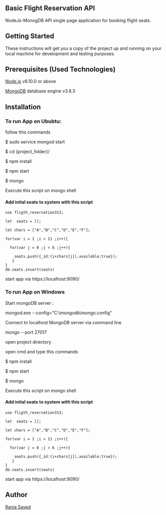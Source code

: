 
<h2>Basic Flight Reservation API</h2>
NodeJs-MonogDB API single page application for booking flight seats.



<h2>Getting Started</h2>
These instructions will get you a copy of the project up and running on your local machine for development and testing purposes.


<h2>Prerequisites (Used Technologies) </h2>

<a href="https://nodejs.org/en/docs/">Node.js</a> v8.10.0 or above

<a href="https://docs.mongodb.com/">MongoDB</a> database engine v3.6.3

<h2>Installation</h2>

<h3>To run App on Ububtu:</h3> 
follow this commands

$ sudo service mongod start

$ cd {project_folder}/

$ npm install

$ npm start

$ mongo

Execute this script on mongo shell

<h4> Add inital seats to system with this script </h4>


    use fligth_reservation313; 

    let  seats = []; 

    let chars = ["A","B","C","D","E","F"]; 

    for(var i = 1 ;i < 11 ;i++){ 

      for(var j = 0 ;j < 6 ;j++){ 

        seats.push({_id:(i+chars[j]),available:true}); 
       }
    } 
    db.seats.insert(seats) 


start app via https://localhost:9090/

<h3>To run App on Windows</h3>

Start mongoDB server :

mongod.exe --config="C:\mongodb\mongo.config"

Connect to localhost MongoDB server via command line

mongo --port 27017

open project directory

open cmd and type this commands

$ npm install

$ npm start

$ mongo

Execute this script on mongo shell

<h4> Add inital seats to system with this script </h4>

    use fligth_reservation313; 

    let  seats = []; 

    let chars = ["A","B","C","D","E","F"]; 

    for(var i = 1 ;i < 11 ;i++){ 

      for(var j = 0 ;j < 6 ;j++){ 

        seats.push({_id:(i+chars[j]),available:true}); 
       }
    } 
    db.seats.insert(seats) 


start app via https://localhost:9090/


<h2>Author</h2>
<a href="https://github.com/raniaSayed">Rania Sayed</a>
